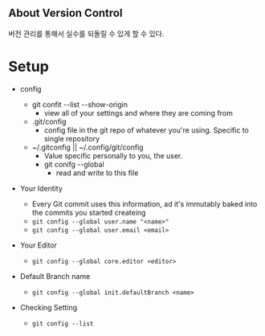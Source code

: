 
## About Version Control

버전 관리를 통해서 실수를 되돌릴 수 있게 할 수 있다.

# Setup

- config
	- git confit --list --show-origin
		- view all of your settings and where they are coming from
	- .git/config
		- config file in the git repo of whatever you're using. Specific to single repository
	- ~/.gitconfig || ~/.config/git/config
		-  Value specific personally to you, the user.
		- git conifg --global
			- read and write to this file

- Your Identity
	- Every Git commit uses this information, ad it's immutably baked into the commits you started createing
	- `git config --global user.name "<name>"`
	- `git config --global user.email <email>`
 
- Your Editor
	- `git config --global core.editor <editor>`
 
- Default Branch name
	- `git config --global init.defaultBranch <name>`

- Checking Setting
	- `git config --list`

